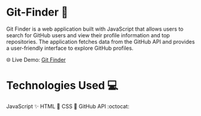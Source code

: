 # Git-Finder 🔎
Git Finder is a web application built with JavaScript that allows users to search for GitHub users and view their profile information and top repositories. 
The application fetches data from the GitHub API and provides a user-friendly interface to explore GitHub profiles.

🌐 Live Demo: [Git Finder](https://jitendriya-meher.github.io/Git-Finder/)

# Technologies Used 💻
JavaScript ✨   HTML 📄   CSS 🎨   GitHub API :octocat:

